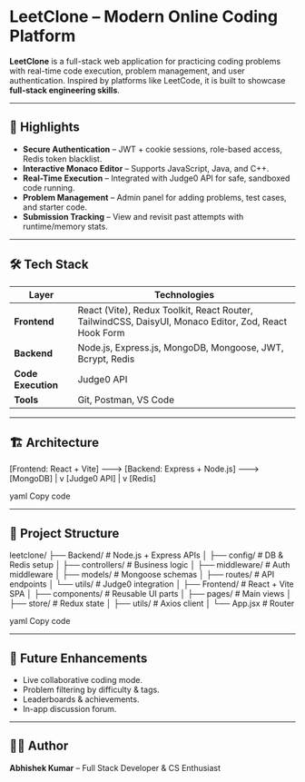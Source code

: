 # **LeetClone – Modern Online Coding Platform**

**LeetClone** is a full-stack web application for practicing coding problems with real-time code execution, problem management, and user authentication. Inspired by platforms like LeetCode, it is built to showcase **full-stack engineering skills**.

---

## **🚀 Highlights**

- **Secure Authentication** – JWT + cookie sessions, role-based access, Redis token blacklist.
- **Interactive Monaco Editor** – Supports JavaScript, Java, and C++.
- **Real-Time Execution** – Integrated with Judge0 API for safe, sandboxed code running.
- **Problem Management** – Admin panel for adding problems, test cases, and starter code.
- **Submission Tracking** – View and revisit past attempts with runtime/memory stats.

---

## **🛠 Tech Stack**

| Layer        | Technologies |
|--------------|--------------|
| **Frontend** | React (Vite), Redux Toolkit, React Router, TailwindCSS, DaisyUI, Monaco Editor, Zod, React Hook Form |
| **Backend**  | Node.js, Express.js, MongoDB, Mongoose, JWT, Bcrypt, Redis |
| **Code Execution** | Judge0 API |
| **Tools**    | Git, Postman, VS Code |

---

## **🏗 Architecture**

[Frontend: React + Vite] ---> [Backend: Express + Node.js] ---> [MongoDB]
|
v
[Judge0 API]
|
v
[Redis]

yaml
Copy code

---

## **📂 Project Structure**

leetclone/
├── Backend/ # Node.js + Express APIs
│ ├── config/ # DB & Redis setup
│ ├── controllers/ # Business logic
│ ├── middleware/ # Auth middleware
│ ├── models/ # Mongoose schemas
│ ├── routes/ # API endpoints
│ └── utils/ # Judge0 integration
│
├── Frontend/ # React + Vite SPA
│ ├── components/ # Reusable UI parts
│ ├── pages/ # Main views
│ ├── store/ # Redux state
│ ├── utils/ # Axios client
│ └── App.jsx # Router

yaml
Copy code

---

## **📌 Future Enhancements**
- Live collaborative coding mode.
- Problem filtering by difficulty & tags.
- Leaderboards & achievements.
- In-app discussion forum.

---

## **👨‍💻 Author**
**Abhishek Kumar** – Full Stack Developer & CS Enthusiast




